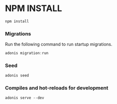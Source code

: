 # NPM INSTALL

```js
npm install
```

### Migrations

Run the following command to run startup migrations.

```js
adonis migration:run
```

### Seed

```js
adonis seed
```

### Compiles and hot-reloads for development

```
adonis serve --dev
```

